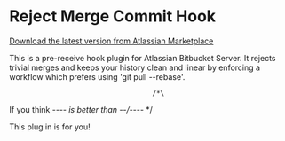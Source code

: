 Reject Merge Commit Hook
========================

[Download the latest version from Atlassian Marketplace](https://marketplace.atlassian.com/plugins/com.carolynvs.reject-merge-commit-hook)

This is a pre-receive hook plugin for Atlassian Bitbucket Server. It rejects trivial merges and keeps your history clean and linear by enforcing a workflow which prefers using 'git pull --rebase'.

                                        /*\
If you think -*-*-*- is better than  --/-*-\-*-*
                                            \*/

This plug in is for you!
